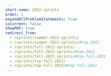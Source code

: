 ```yaml
---
short-name: 2022-sprints
order: 1
expandAllProblemStatements: true
isCurrent: false
showPDF: true
redirect_from:
  - /sprints/summer-2022-sprints/
  - /sprints/summer-2022-sprints/#top-2022
  - /sprints/fall-2022-sprints/
  - /sprints/fall-2022-sprints/#top-2022
  - /sprints/fall-2022-sprints/#top-fall-2022
  - /sprints/top-fall-2022/
  - /sprints/top-fall-2022/#top-fall-2022
---
```

